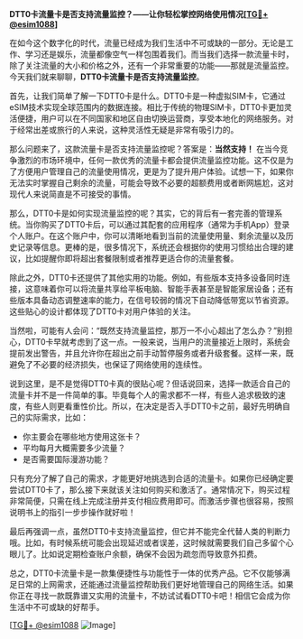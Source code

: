 **DTT0卡流量卡是否支持流量监控？——让你轻松掌控网络使用情况[[TG💪+ @esim1088](https://t.me/s/esim1088)]**

在如今这个数字化的时代，流量已经成为我们生活中不可或缺的一部分。无论是工作、学习还是娱乐，流量都像空气一样包围着我们。而当我们选择一款流量卡时，除了关注流量的大小和价格之外，还有一个非常重要的功能——那就是流量监控。今天我们就来聊聊，**DTT0卡流量卡是否支持流量监控**。

首先，让我们简单了解一下DTT0卡是什么。DTT0卡是一种虚拟SIM卡，它通过eSIM技术实现全球范围内的数据连接。相比于传统的物理SIM卡，DTT0卡更加灵活便捷，用户可以在不同国家和地区自由切换运营商，享受本地化的网络服务。对于经常出差或旅行的人来说，这种灵活性无疑是非常有吸引力的。

那么问题来了，这款流量卡是否支持流量监控呢？答案是：**当然支持！** 在当今竞争激烈的市场环境中，任何一款优秀的流量卡都会提供流量监控功能。这不仅是为了方便用户管理自己的流量使用情况，更是为了提升用户体验。试想一下，如果你无法实时掌握自己剩余的流量，可能会导致不必要的超额费用或者断网尴尬，这对现代人来说简直是不可接受的事情。

那么，DTT0卡是如何实现流量监控的呢？其实，它的背后有一套完善的管理系统。当你购买了DTT0卡后，可以通过其配套的应用程序（通常为手机App）登录个人账户。在这个账户中，你可以清晰地看到当前的流量使用量、剩余流量以及历史记录等信息。更棒的是，很多情况下，系统还会根据你的使用习惯给出合理的建议，比如提醒你即将超出套餐限制或者推荐更适合你的流量套餐。

除此之外，DTT0卡还提供了其他实用的功能。例如，有些版本支持多设备同时连接，这意味着你可以将流量共享给平板电脑、智能手表甚至是智能家居设备；还有些版本具备动态调整速率的能力，在信号较弱的情况下自动降低带宽以节省资源。这些贴心的设计都体现了DTT0卡对用户体验的关注。

当然啦，可能有人会问：“既然支持流量监控，那万一不小心超出了怎么办？”别担心，DTT0卡早就考虑到了这一点。一般来说，当用户的流量接近上限时，系统会提前发出警告，并且允许你在超出之前手动暂停服务或者升级套餐。这样一来，既避免了不必要的经济损失，也保证了网络使用的连续性。

说到这里，是不是觉得DTT0卡真的很贴心呢？但话说回来，选择一款适合自己的流量卡并不是一件简单的事。毕竟每个人的需求都不一样，有些人追求极致的速度，有些人则更看重性价比。所以，在决定是否入手DTT0卡之前，最好先明确自己的实际需求，比如：

- 你主要会在哪些地方使用这张卡？
- 平均每月大概需要多少流量？
- 是否需要国际漫游功能？

只有充分了解了自己的需求，才能更好地挑选到合适的流量卡。如果你已经确定要尝试DTT0卡了，那么接下来就该关注如何购买和激活了。通常情况下，购买过程非常简便，只需在线上完成注册并支付相应费用即可。而激活步骤也很容易，按照说明书上的指引一步步操作就好啦！

最后再强调一点，虽然DTT0卡支持流量监控，但它并不能完全代替人类的判断力哦。比如，有时候系统可能会出现延迟或者误差，这时候就需要我们自己多留个心眼儿了。比如说定期检查账户余额，确保不会因为疏忽而导致意外扣费。

总之，DTT0卡流量卡是一款集便捷性与功能性于一体的优秀产品。它不仅能够满足日常的上网需求，还能通过流量监控帮助我们更好地管理自己的网络生活。如果你正在寻找一款既靠谱又实用的流量卡，不妨试试看DTT0卡吧！相信它会成为你生活中不可或缺的好帮手。

[[TG💪+ @esim1088](https://t.me/s/esim1088) ![Image](https://i.postimg.cc/4NQfJmqS/Snipaste-2025-05-13-00-14-12.png)]
